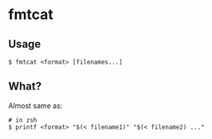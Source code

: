 # fmtcat

## Usage

```
$ fmtcat <format> [filenames...]
```

## What?

Almost same as:

```
# in zsh
$ printf <format> "$(< filename1)" "$(< filename2) ..."
```
